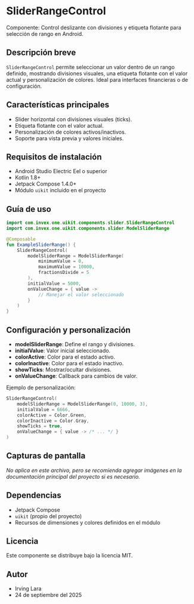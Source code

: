 # SliderRangeControl

Componente: Control deslizante con divisiones y etiqueta flotante para selección de rango en Android.

## Descripción breve
`SliderRangeControl` permite seleccionar un valor dentro de un rango definido, mostrando divisiones visuales, una etiqueta flotante con el valor actual y personalización de colores. Ideal para interfaces financieras o de configuración.

## Características principales
- Slider horizontal con divisiones visuales (ticks).
- Etiqueta flotante con el valor actual.
- Personalización de colores activos/inactivos.
- Soporte para vista previa y valores iniciales.

## Requisitos de instalación
- Android Studio Electric Eel o superior
- Kotlin 1.8+
- Jetpack Compose 1.4.0+
- Módulo `uikit` incluido en el proyecto

## Guía de uso
```kotlin
import com.invex.one.uikit.components.slider.SliderRangeControl
import com.invex.one.uikit.components.slider.ModelSliderRange

@Composable
fun ExampleSliderRange() {
    SliderRangeControl(
        modelSliderRange = ModelSliderRange(
            minimumValue = 0,
            maximumValue = 10000,
            fractionsDivide = 5
        ),
        initialValue = 5000,
        onValueChange = { value ->
            // Manejar el valor seleccionado
        }
    )
}
```

## Configuración y personalización
- **modelSliderRange**: Define el rango y divisiones.
- **initialValue**: Valor inicial seleccionado.
- **colorActive**: Color para el estado activo.
- **colorInactive**: Color para el estado inactivo.
- **showTicks**: Mostrar/ocultar divisiones.
- **onValueChange**: Callback para cambios de valor.

Ejemplo de personalización:
```kotlin
SliderRangeControl(
    modelSliderRange = ModelSliderRange(0, 10000, 3),
    initialValue = 6666,
    colorActive = Color.Green,
    colorInactive = Color.Gray,
    showTicks = true,
    onValueChange = { value -> /* ... */ }
)
```

## Capturas de pantalla
*No aplica en este archivo, pero se recomienda agregar imágenes en la documentación principal del proyecto si es necesario.*

## Dependencias
- Jetpack Compose
- `uikit` (propio del proyecto)
- Recursos de dimensiones y colores definidos en el módulo

## Licencia
Este componente se distribuye bajo la licencia MIT.

## Autor
- Irving Lara
- 24 de septiembre del 2025

